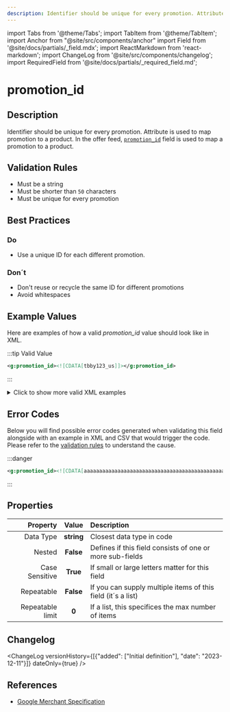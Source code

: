 ```yaml
---
description: Identifier should be unique for every promotion. Attribute is used to map promotion to a product. In the offer feed, [`promotion_id`](/fields/offer/promotion_id.md) field is used to map a promotion to a product.
---
```


import Tabs from '@theme/Tabs';
import TabItem from '@theme/TabItem';
import Anchor from "@site/src/components/anchor"
import Field from '@site/docs/partials/_field.mdx';
import ReactMarkdown from 'react-markdown';
import ChangeLog from '@site/src/components/changelog';
import RequiredField from '@site/docs/partials/_required_field.md';

# promotion_id

<RequiredField/>

## Description

Identifier should be unique for every promotion. Attribute is used to map promotion to a product. In the offer feed, [`promotion_id`](/fields/offer/promotion_id.md) field is used to map a promotion to a product.






## Validation Rules

- Must be a string
- Must be shorter than `50` characters
- Must be unique for every promotion


## Best Practices


### Do

- Use a unique ID for each different promotion.



### Don´t

- Don't reuse or recycle the same ID for different promotions
- Avoid whitespaces




## Example Values

Here are examples of how a valid *promotion_id* value should look like in XML.


:::tip Valid Value

```xml
<g:promotion_id><![CDATA[tbby123_us]]></g:promotion_id>
```

:::

<details>
  <summary>Click to show more valid XML examples</summary>
  <div>

```xml
<g:promotion_id><![CDATA[tbby123_us]]></g:promotion_id>
```


  </div>
</details>


## Error Codes

Below you will find possible error codes generated when validating this field alongside with an example in XML and CSV that would trigger the code. Please refer to the [validation rules](#validation-rules) to understand the cause.


:::danger <Anchor id="validation_invalid_length" title="validation_invalid_length" />

```xml
<g:promotion_id><![CDATA[aaaaaaaaaaaaaaaaaaaaaaaaaaaaaaaaaaaaaaaaaaaaaaaaaaa (more than 50 characters value)]]></g:promotion_id>
```

:::



## Properties

|     **Property** |         **Value**          | **Description**                                              |
|-----------------:|:--------------------------:|:-------------------------------------------------------------|
|        Data Type |    **string**     | Closest data type in code                                    |
|           Nested |      **False**      | Defines if this field consists of one or more sub-fields     |
|   Case Sensitive |  **True**  | If small or large letters matter for this field              |
|       Repeatable |    **False**    | If you can supply multiple items of this field (it´s a list) |
| Repeatable limit | **0** | If a list, this specifices the max number of items           |

## Changelog
<ChangeLog versionHistory={[{"added": ["Initial definition"], "date": "2023-12-11"}]} dateOnly={true} />

## References
- [Google Merchant Specification](https://support.google.com/merchants/answer/7050148)
